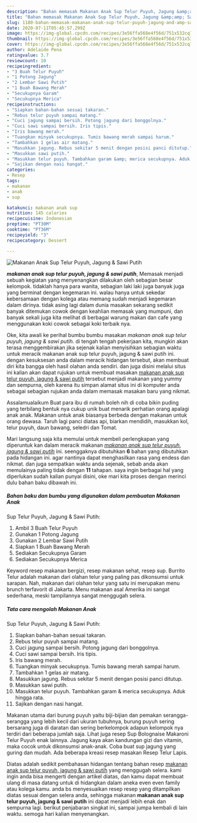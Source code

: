 ```yaml
---
description: "Bahan memasak Makanan Anak Sup Telur Puyuh, Jagung &amp;amp; Sawi Putih Lezat"
title: "Bahan memasak Makanan Anak Sup Telur Puyuh, Jagung &amp;amp; Sawi Putih Lezat"
slug: 1180-bahan-memasak-makanan-anak-sup-telur-puyuh-jagung-and-amp-sawi-putih-lezat
date: 2020-07-11T05:45:57.299Z
image: https://img-global.cpcdn.com/recipes/3e56ffa568e4f56d/751x532cq70/makanan-anak-sup-telur-puyuh-jagung-sawi-putih-foto-resep-utama.jpg
thumbnail: https://img-global.cpcdn.com/recipes/3e56ffa568e4f56d/751x532cq70/makanan-anak-sup-telur-puyuh-jagung-sawi-putih-foto-resep-utama.jpg
cover: https://img-global.cpcdn.com/recipes/3e56ffa568e4f56d/751x532cq70/makanan-anak-sup-telur-puyuh-jagung-sawi-putih-foto-resep-utama.jpg
author: Adelaide Pena
ratingvalue: 3.7
reviewcount: 10
recipeingredient:
- "3 Buah Telur Puyuh"
- "1 Potong Jagung"
- "2 Lembar Sawi Putih"
- "1 Buah Bawang Merah"
- "Secukupnya Garam"
- "Secukupnya Merica"
recipeinstructions:
- "Siapkan bahan-bahan sesuai takaran."
- "Rebus telur puyuh sampai matang."
- "Cuci jagung sampai bersih. Potong jagung dari bonggolnya."
- "Cuci sawi sampai bersih. Iris tipis."
- "Iris bawang merah."
- "Tuangkan minyak secukupnya. Tumis bawang merah sampai harum."
- "Tambahkan 1 gelas air matang."
- "Masukkan jagung. Rebus sekitar 5 menit dengan posisi panci ditutup."
- "Masukkan sawi putih."
- "Masukkan telur puyuh. Tambahkan garam &amp; merica secukupnya. Aduk hingga rata."
- "Sajikan dengan nasi hangat."
categories:
- Resep
tags:
- makanan
- anak
- sup

katakunci: makanan anak sup 
nutrition: 145 calories
recipecuisine: Indonesian
preptime: "PT30M"
cooktime: "PT36M"
recipeyield: "3"
recipecategory: Dessert

---
```



![Makanan Anak
Sup Telur Puyuh, Jagung &amp; Sawi Putih](https://img-global.cpcdn.com/recipes/3e56ffa568e4f56d/751x532cq70/makanan-anak-sup-telur-puyuh-jagung-sawi-putih-foto-resep-utama.jpg)

<b><i>makanan anak
sup telur puyuh, jagung &amp; sawi putih</i></b>, Memasak menjadi sebuah kegiatan yang menyenangkan dilakukan oleh sebagian besar kelompok. tidaklah hanya para wanita, sebagian laki laki juga banyak juga yang berminat dengan kegemaran ini. walau hanya untuk sekedar kebersamaan dengan kolega atau memang sudah menjadi kegemaran dalam dirinya. tidak asing lagi dalam dunia masakan sekarang sedikit banyak ditemukan cowok dengan keahlian memasak yang mumpuni, dan banyak sekali juga kita melihat di berbagai warung makan dan cafe yang menggunakan koki cowok sebagai koki terbaik nya.

Oke, kita awali ke perihal bumbu bumbu masakan <i>makanan anak
sup telur puyuh, jagung &amp; sawi putih</i>. di tengah tengah pekerjaan kita, mungkin akan terasa menggembirakan jika sejenak kalian menyisihkan sebagian waktu untuk meracik makanan anak
sup telur puyuh, jagung &amp; sawi putih ini. dengan kesuksesan anda dalam meracik hidangan tersebut, akan membuat diri kita bangga oleh hasil olahan anda sendiri. dan juga disini melalui situs ini kalian akan dapat rujukan untuk membuat masakan <u>makanan anak
sup telur puyuh, jagung &amp; sawi putih</u> tersebut menjadi makanan yang yummy dan sempurna, oleh karena itu simpan alamat situs ini di komputer anda sebagai sebagian rujukan anda dalam memasak masakan baru yang nikmat.

Assalamualaikum Buat para ibu di rumah boleh nih di coba bikin puding yang terbilang bentuk nya cukup unik buat menarik perhatian orang apalagi anak anak. Makanan untuk anak biasanya berbeda dengan makanan untuk orang dewasa. Taruh lagi panci diatas api, biarkan mendidih, masukkan kol, telur puyuh, daun bawang, seledri dan Tomat.


Mari langsung saja kita memulai untuk membeli perlengkapan yang diperuntuk kan dalam meracik makanan <u><i>makanan anak
sup telur puyuh, jagung &amp; sawi putih</i></u> ini. seenggaknya dibutuhkan <b>6</b> bahan yang dibutuhkan pada hidangan ini. agar nantinya dapat menghasilkan rasa yang endess dan nikmat. dan juga sempatkan waktu anda sejenak, sebab anda akan memulainya paling tidak dengan <b>11</b> tahapan. saya ingin berbagai hal yang diperlukan sudah kalian punyai disini, oke mari kita proses dengan merinci dulu bahan baku dibawah ini.

<!--inarticleads1-->

##### Bahan baku dan bumbu yang digunakan dalam pembuatan Makanan Anak
Sup Telur Puyuh, Jagung &amp; Sawi Putih:

1. Ambil 3 Buah Telur Puyuh
1. Gunakan 1 Potong Jagung
1. Gunakan 2 Lembar Sawi Putih
1. Siapkan 1 Buah Bawang Merah
1. Sediakan Secukupnya Garam
1. Sediakan Secukupnya Merica


Keyword resep makanan bergizi, resep makanan sehat, resep sup. Burrito Telur adalah makanan dari olahan telur yang paling pas dikonsumsi untuk sarapan. Nah, makanan dari olahan telur yang satu ini merupakan menu brunch terfavorit di Jakarta. Menu makanan asal Amerika ini sangat sederhana, meski tampilannya sangat menggugah selera. 

<!--inarticleads2-->

##### Tata cara mengolah Makanan Anak
Sup Telur Puyuh, Jagung &amp; Sawi Putih:

1. Siapkan bahan-bahan sesuai takaran.
1. Rebus telur puyuh sampai matang.
1. Cuci jagung sampai bersih. Potong jagung dari bonggolnya.
1. Cuci sawi sampai bersih. Iris tipis.
1. Iris bawang merah.
1. Tuangkan minyak secukupnya. Tumis bawang merah sampai harum.
1. Tambahkan 1 gelas air matang.
1. Masukkan jagung. Rebus sekitar 5 menit dengan posisi panci ditutup.
1. Masukkan sawi putih.
1. Masukkan telur puyuh. Tambahkan garam &amp; merica secukupnya. Aduk hingga rata.
1. Sajikan dengan nasi hangat.


Makanan utama dari burung puyuh yaitu biji-bijian dan pemakan serangga-serangga yang lebih kecil dari ukuran tubuhnya, burung puyuh sering bersarang juga di daratan dan sering berkelompok adapun kelompok nya terdiri dari beberapa jumlah saja. Lihat juga resep Sup Bolognaise Makaroni Telur Puyuh enak lainnya. Jagung kaya akan kandungan gizi dan vitamin, maka cocok untuk dikonsumsi anak-anak. Coba buat sup jagung yang guring dan mudah. Ada beberapa kreasi resep masakan Resep Telur Lapis. 

Diatas adalah sedikit pembahasan hidangan tentang bahan resep <u>makanan anak
sup telur puyuh, jagung &amp; sawi putih</u> yang menggugah selera. kami ingin anda bisa mengerti dengan artikel diatas, dan kamu dapat membuat ulang di masa datang untuk di hidangkan dalam aneka even even family atau kolega kamu. anda bs menyesuaikan resep resep yang ditampilkan diatas sesuai dengan selera anda, sehingga makanan <b>makanan anak
sup telur puyuh, jagung &amp; sawi putih</b> ini dapat menjadi lebih enak dan sempurna lagi. berikut penjabaran singkat ini, sampai jumpa kembali di lain waktu. semoga hari kalian menyenangkan.
